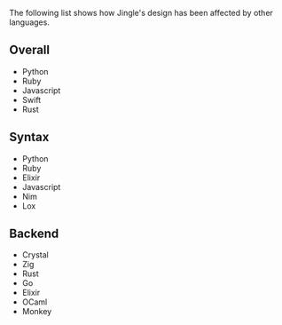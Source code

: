 
The following list shows how Jingle's design has been affected by other languages. 
## Overall
- Python
- Ruby
- Javascript
- Swift
- Rust

## Syntax
- Python
- Ruby
- Elixir
- Javascript
- Nim
- Lox

## Backend
- Crystal
- Zig
- Rust
- Go
- Elixir
- OCaml
- Monkey
